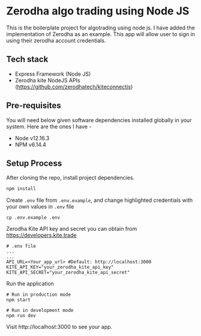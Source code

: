 # Zerodha algo trading using Node JS

This is the boilerplate project for algotrading using node js. I have added the implementation of Zerodha as an example. This app will allow user to sign in using their zerodha account credentials.

## Tech stack

* Express Framework (Node JS)
* Zerodha kite NodeJS APIs (https://github.com/zerodhatech/kiteconnectjs)

## Pre-requisites

You will need below given software dependencies installed globally in your system. Here are the ones I have -

* Node v12.16.3
* NPM v6.14.4

## Setup Process

After cloning the repo, install project dependencies.

```bash
npm install
```

Create `.env` file from `.env.example`, and change highlighted credentials with your own values in `.env` file

```
cp .env.example .env

```
Zerodha Kite API key and secret you can obtain from https://developers.kite.trade
```
# .env file
...
...
API_URL=<Your_app_url> #Default: http://localhost:3000
KITE_API_KEY="your_zerodha_kite_api_key" 
KITE_API_SECRET="your_zerodha_kite_api_secret"
```

Run the application
```
# Run in production mode
npm start

# Run in development mode 
npm run dev
```

Visit http://localhost:3000 to see your app.
